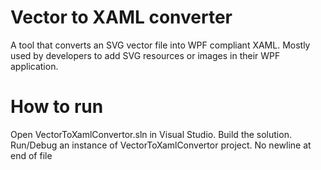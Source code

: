 # Vector to XAML converter
A tool that converts an SVG vector file into WPF compliant XAML. Mostly used by developers to add SVG resources or images in their WPF application.

# How to run
Open VectorToXamlConvertor.sln in Visual Studio. Build the solution. Run/Debug an instance of VectorToXamlConvertor project.
 No newline at end of file